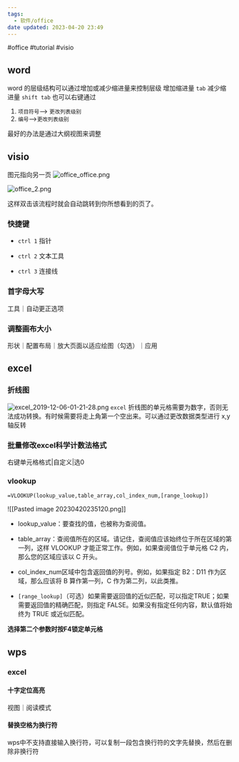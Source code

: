 ```yaml
---
tags:
  - 软件/office
date updated: 2023-04-20 23:49
---
```


#office	#tutorial #visio

## word

word 的层级结构可以通过增加或减少缩进量来控制层级
增加缩进量 `tab`
减少缩进量 `shift tab`
也可以右键通过

1. `项目符号`--> `更改列表级别`
2. `编号`-->`更改列表级别`

最好的办法是通过大纲视图来调整

## visio

图元指向另一页
![office_office.png](office_office.png)

![office_2.png](office_2.png)

这样双击该流程时就会自动跳转到你所想看到的页了。

### 快捷键

- `ctrl 1`  指针

- `ctrl 2` 文本工具

- `ctrl 3` 连接线

### 首字母大写

工具｜自动更正选项

### 调整画布大小

形状｜配置布局｜放大页面以适应绘图（勾选）｜应用
## excel

### 折线图

![excel_2019-12-06-01-21-28.png](excel_2019-12-06-01-21-28.png)
`excel` 折线图的单元格需要为数字，否则无法成功转换。有时候需要将走上角第一个空出来。可以通过更改数据类型进行 x,y 轴反转

### 批量修改excel科学计数法格式

右键单元格格式|自定义|选0

### vlookup

`=VLOOKUP(lookup_value,table_array,col_index_num,[range_lookup])`

![[Pasted image 20230420235120.png]]
- lookup_value：要查找的值，也被称为查阅值。

- table_array：查阅值所在的区域。请记住，查阅值应该始终位于所在区域的第一列，这样 VLOOKUP 才能正常工作。例如，如果查阅值位于单元格 C2 内，那么您的区域应该以 C 开头。

- col_index_num区域中包含返回值的列号。例如，如果指定 B2：D11 作为区域，那么应该将 B 算作第一列，C 作为第二列，以此类推。

- `[range_lookup]`（可选）如果需要返回值的近似匹配，可以指定TRUE；如果需要返回值的精确匹配，则指定 FALSE。如果没有指定任何内容，默认值将始终为 TRUE 或近似匹配。

__选择第二个参数时按F4锁定单元格__

## wps

### excel

#### 十字定位高亮

视图｜阅读模式

#### 替换空格为换行符

wps中不支持直接输入换行符，可以复制一段包含换行符的文字先替换，然后在删除非换行符
